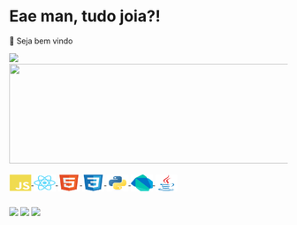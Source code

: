 # Eae man, tudo joia?!

👾 Seja bem vindo

<div>
  <a href="https://github.com/srlukas10">
  <img height="180em" src="https://github-readme-stats.vercel.app/api?username=srlukas10&show_icons=true&theme=radical&include_all_commits=true&count_private=true"/>
  <img height="180em" width="505" src="https://github-readme-stats.vercel.app/api/top-langs/?username=srlukas10&layout=compact&langs_count=7&theme=radical"/>
</div>
<div style="display: inline_block"><br>
  <img align="center" alt="luka-Js" height="30" width="40" src="https://raw.githubusercontent.com/devicons/devicon/master/icons/javascript/javascript-plain.svg">
  <img align="center" alt="luka-React" height="30" width="40" src="https://raw.githubusercontent.com/devicons/devicon/master/icons/react/react-original.svg">
  <img align="center" alt="luka-HTML" height="30" width="40" src="https://raw.githubusercontent.com/devicons/devicon/master/icons/html5/html5-original.svg">
  <img align="center" alt="luka-CSS" height="30" width="40" src="https://raw.githubusercontent.com/devicons/devicon/master/icons/css3/css3-original.svg">
  <img align="center" alt="luka-Python" height="30" width="40" src="https://raw.githubusercontent.com/devicons/devicon/master/icons/python/python-original.svg">
  <img align="center" alt="luka-Dart" height="30" width="40" src="https://github.com/devicons/devicon/blob/master/icons/dart/dart-original.svg">
  <img align="center" alt="luka-Java" height="30" width="40" src="https://github.com/devicons/devicon/blob/master/icons/java/java-original.svg">
</div>
  
  ##
  
  <div> 
  <a href="https://instagram.com/srlukas" target="_blank"><img src="https://img.shields.io/badge/-Instagram-%23E4405F?style=for-the-badge&logo=instagram&logoColor=white" target="_blank"></a>
  <a href="https://www.linkedin.com/in/srlukas" target="_blank"><img src="https://img.shields.io/badge/-LinkedIn-%230077B5?style=for-the-badge&logo=linkedin&logoColor=white" target="_blank"></a> 
  <a href = "mailto:senhorlukassilva@gmail.com"><img src="https://img.shields.io/badge/Gmail-D14836?style=for-the-badge&logo=gmail&logoColor=white" target="_blank"></a>

</div>
